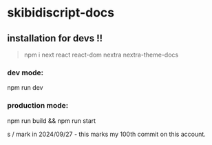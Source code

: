 # skibidiscript-docs
## installation for devs !!
> npm i next react react-dom nextra nextra-theme-docs

### dev mode:
npm run dev
### production mode:
npm run build && npm run start






s / mark in 2024/09/27 - this marks my 100th commit on this account.